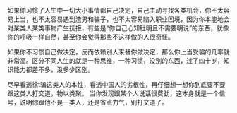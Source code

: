 
如果你习惯了人生中一切大小事情都自己决定，自己主动寻找各类机会，你不太容易上当，也不太容易遇到渣男和骗子，也不太容易陷入职业困境，因为你本能地会对某类人某类事物产生抗拒，有些是“你自己心知肚明且不需要明说”的东西，就像你的呼吸一样自然，甚至你会觉得那些不这样做的人很奇怪。

如果你不习惯自己做决定，反而依赖别人来替你做决定，那么你上当受骗的几率就非常高。区分不同人生的就是一种思维，一种习惯，没别的东西，过了四十岁，知识能力都差不多，没多少区别。

尽早看透徐t骗这类人的本性，看透中国人的劣根性，再仔细想一想你到底要不要跟这类人打交道。物以类聚。
当你发现跟某个人说话很费劲，这本身就是一个信号，说明你跟他不是一类人，还是省点力气，别打交道了。
